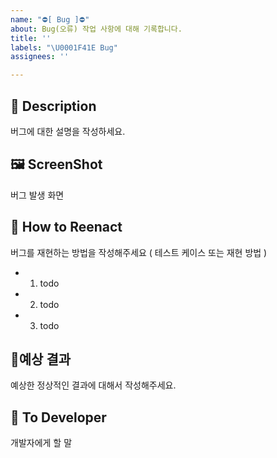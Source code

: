 ```yaml
---
name: "⛔[ Bug ]⛔"
about: Bug(오류) 작업 사항에 대해 기록합니다.
title: ''
labels: "\U0001F41E Bug"
assignees: ''

---
```


## 📝 Description
버그에 대한 설명을 작성하세요.

## 🖼 ScreenShot
버그 발생 화면

## 🔄 How to Reenact 
버그를 재현하는 방법을 작성해주세요 ( 테스트 케이스 또는 재현 방법 )
- 1. todo
- 2. todo
- 3. todo

## 🤔예상 결과
예상한 정상적인 결과에 대해서 작성해주세요.

## 📢 To Developer
개발자에게 할 말